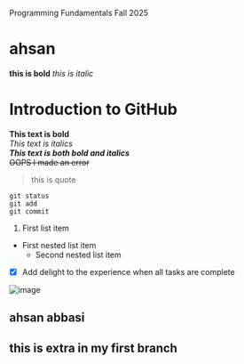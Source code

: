 Programming Fundamentals Fall 2025
# ahsan
**this is bold**
_this is italic_
# Introduction to GitHub
 **This text is bold**\
 *This text is italics*\
 ***This text is both bold and italics***\
 ~~OOPS I made an error~~

 > this is  quote

```
git status
git add
git commit

```

1. First list item
 - First nested list item
    - Second nested list item
  
- [X] Add delight to the experience when all tasks are complete

![image](https://myoctocat.com/assets/images/base-octocat.svg)



## ahsan abbasi

## this is extra in my first branch
